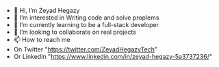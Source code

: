 - 👋 Hi, I’m Zeyad Hegazy
- 👀 I’m interested in Writing code and solve proplems
- 🌱 I’m currently learning to be a full-stack developer
- 💞️ I’m looking to collaborate on real projects
- 📫 How to reach me
- On Twitter "https://twitter.com/ZeyadHegazyTech" 
- Or LinkedIn "https://www.linkedin.com/in/zeyad-hegazy-5a3737236/"



<!---
Zeyad-Hegazy/Zeyad-Hegazy is a ✨ special ✨ repository because its `README.md` (this file) appears on your GitHub profile.
You can click the Preview link to take a look at your changes.
--->
